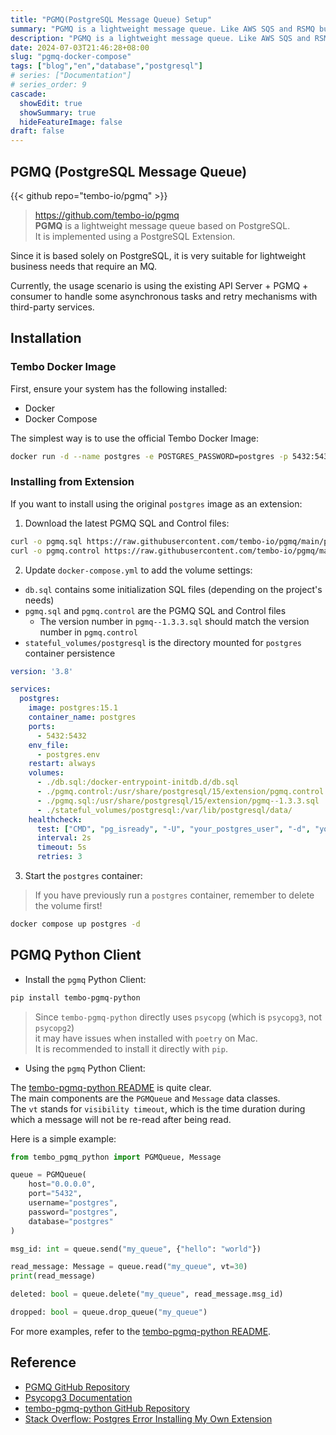 ```yaml
---
title: "PGMQ(PostgreSQL Message Queue) Setup"
summary: "PGMQ is a lightweight message queue. Like AWS SQS and RSMQ but on Postgres. The article is about how to setup PGMQ with Docker Compose to connect with official Python client"
description: "PGMQ is a lightweight message queue. Like AWS SQS and RSMQ but on Postgres. The article is about how to setup PGMQ with Docker Compose to connect with official Python client"
date: 2024-07-03T21:46:28+08:00
slug: "pgmq-docker-compose"
tags: ["blog","en","database","postgresql"]
# series: ["Documentation"]
# series_order: 9
cascade:
  showEdit: true
  showSummary: true
  hideFeatureImage: false
draft: false
---
```



## PGMQ (PostgreSQL Message Queue)

{{< github repo="tembo-io/pgmq" >}}

> https://github.com/tembo-io/pgmq <br>
> **PGMQ** is a lightweight message queue based on PostgreSQL. <br>
> It is implemented using a PostgreSQL Extension.

Since it is based solely on PostgreSQL, it is very suitable for lightweight business needs that require an MQ.

Currently, the usage scenario is using the existing API Server + PGMQ + consumer to handle some asynchronous tasks and retry mechanisms with third-party services.

## Installation

### Tembo Docker Image

First, ensure your system has the following installed:
- Docker
- Docker Compose

The simplest way is to use the official Tembo Docker Image:

```bash
docker run -d --name postgres -e POSTGRES_PASSWORD=postgres -p 5432:5432 quay.io/tembo/pg16-pgmq:latest
```

### Installing from Extension

If you want to install using the original `postgres` image as an extension:

1. Download the latest PGMQ SQL and Control files:
```bash
curl -o pgmq.sql https://raw.githubusercontent.com/tembo-io/pgmq/main/pgmq-extension/sql/pgmq.sql
curl -o pgmq.control https://raw.githubusercontent.com/tembo-io/pgmq/main/pgmq-extension/pgmq.control
```

2. Update `docker-compose.yml` to add the volume settings:
- `db.sql` contains some initialization SQL files (depending on the project's needs)
- `pgmq.sql` and `pgmq.control` are the PGMQ SQL and Control files
  - The version number in `pgmq--1.3.3.sql` should match the version number in `pgmq.control`
- `stateful_volumes/postgresql` is the directory mounted for `postgres` container persistence

```yaml
version: '3.8'

services:
  postgres:
    image: postgres:15.1
    container_name: postgres
    ports:
      - 5432:5432
    env_file:
      - postgres.env
    restart: always
    volumes:
      - ./db.sql:/docker-entrypoint-initdb.d/db.sql
      - ./pgmq.control:/usr/share/postgresql/15/extension/pgmq.control
      - ./pgmq.sql:/usr/share/postgresql/15/extension/pgmq--1.3.3.sql
      - ./stateful_volumes/postgresql:/var/lib/postgresql/data/
    healthcheck:
      test: ["CMD", "pg_isready", "-U", "your_postgres_user", "-d", "your_postgres_db"]
      interval: 2s
      timeout: 5s
      retries: 3
```

3. Start the `postgres` container:
> If you have previously run a `postgres` container, remember to delete the volume first!

```bash
docker compose up postgres -d
```

## PGMQ Python Client

- Install the `pgmq` Python Client:
```bash
pip install tembo-pgmq-python
```
> Since `tembo-pgmq-python` directly uses `psycopg` (which is `psycopg3`, not `psycopg2`) <br>
>  it may have issues when installed with `poetry` on Mac. <br>
> It is recommended to install it directly with `pip`.

- Using the `pgmq` Python Client:

The [tembo-pgmq-python README](https://github.com/tembo-io/pgmq/tree/main/tembo-pgmq-python) is quite clear. <br> 
The main components are the `PGMQueue` and `Message` data classes. <br>
The `vt` stands for `visibility timeout`, which is the time duration during which a message will not be re-read after being read. 

Here is a simple example:
```python
from tembo_pgmq_python import PGMQueue, Message

queue = PGMQueue(
    host="0.0.0.0",
    port="5432",
    username="postgres",
    password="postgres",
    database="postgres"
)

msg_id: int = queue.send("my_queue", {"hello": "world"})

read_message: Message = queue.read("my_queue", vt=30)
print(read_message)

deleted: bool = queue.delete("my_queue", read_message.msg_id)

dropped: bool = queue.drop_queue("my_queue")
```

For more examples, refer to the [tembo-pgmq-python README](https://github.com/tembo-io/pgmq/tree/main/tembo-pgmq-python).

## Reference

- [PGMQ GitHub Repository](https://github.com/tembo-io/pgmq)
- [Psycopg3 Documentation](https://www.psycopg.org/psycopg3/docs/basic/install.html)
- [tembo-pgmq-python GitHub Repository](https://github.com/tembo-io/pgmq/tree/main/tembo-pgmq-python)
- [Stack Overflow: Postgres Error Installing My Own Extension](https://stackoverflow.com/questions/59901605/postgres-error-installing-my-own-extension)